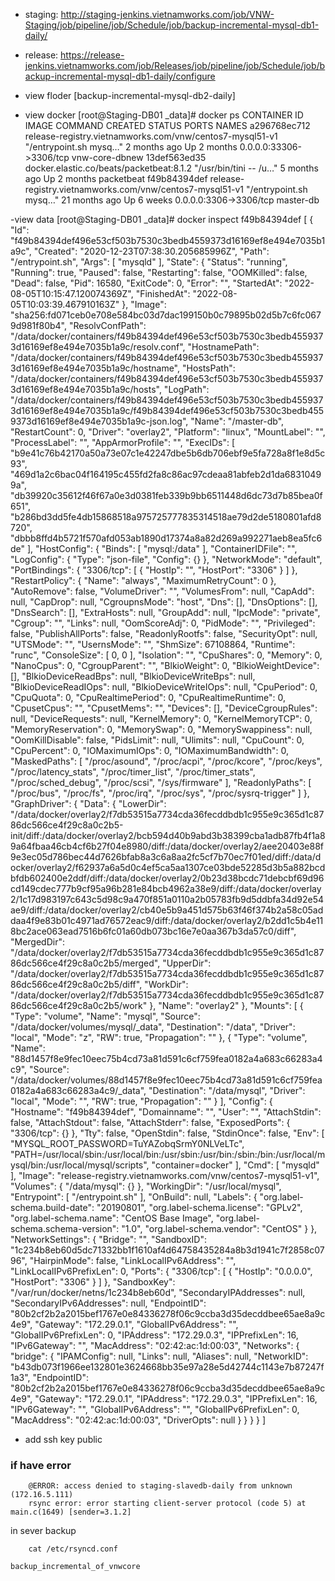 + staging: http://staging-jenkins.vietnamworks.com/job/VNW-Staging/job/pipeline/job/Schedule/job/backup-incremental-mysql-db1-daily/

 

+ release: https://release-jenkins.vietnamworks.com/job/Releases/job/pipeline/job/Schedule/job/backup-incremental-mysql-db1-daily/configure

- view floder [backup-incremental-mysql-db2-daily]

- view docker
[root@Staging-DB01 _data]# docker ps
CONTAINER ID   IMAGE                                                      COMMAND                  CREATED         STATUS        PORTS                     NAMES
a296768ec712   release-registry.vietnamworks.com/vnw/centos7-mysql51-v1   "/entrypoint.sh mysq…"   2 months ago    Up 2 months   0.0.0.0:33306->3306/tcp   vnw-core-dbnew
13def563ed35   docker.elastic.co/beats/packetbeat:8.1.2                   "/usr/bin/tini -- /u…"   5 months ago    Up 2 months                             packetbeat
f49b84394def   release-registry.vietnamworks.com/vnw/centos7-mysql51-v1   "/entrypoint.sh mysq…"   21 months ago   Up 6 weeks    0.0.0.0:3306->3306/tcp    master-db



-view data
[root@Staging-DB01 _data]# docker inspect f49b84394def
[
    {
        "Id": "f49b84394def496e53cf503b7530c3bedb4559373d16169ef8e494e7035b1a9c",
        "Created": "2020-12-23T07:38:30.205685996Z",
        "Path": "/entrypoint.sh",
        "Args": [
            "mysqld"
        ],
        "State": {
            "Status": "running",
            "Running": true,
            "Paused": false,
            "Restarting": false,
            "OOMKilled": false,
            "Dead": false,
            "Pid": 16580,
            "ExitCode": 0,
            "Error": "",
            "StartedAt": "2022-08-05T10:15:47.120074369Z",
            "FinishedAt": "2022-08-05T10:03:39.467910163Z"
        },
        "Image": "sha256:fd071ceb0e708e584bc03d7dac199150b0c79895b02d5b7c6fc0679d981f80b4",
        "ResolvConfPath": "/data/docker/containers/f49b84394def496e53cf503b7530c3bedb4559373d16169ef8e494e7035b1a9c/resolv.conf",
        "HostnamePath": "/data/docker/containers/f49b84394def496e53cf503b7530c3bedb4559373d16169ef8e494e7035b1a9c/hostname",
        "HostsPath": "/data/docker/containers/f49b84394def496e53cf503b7530c3bedb4559373d16169ef8e494e7035b1a9c/hosts",
        "LogPath": "/data/docker/containers/f49b84394def496e53cf503b7530c3bedb4559373d16169ef8e494e7035b1a9c/f49b84394def496e53cf503b7530c3bedb4559373d16169ef8e494e7035b1a9c-json.log",
        "Name": "/master-db",
        "RestartCount": 0,
        "Driver": "overlay2",
        "Platform": "linux",
        "MountLabel": "",
        "ProcessLabel": "",
        "AppArmorProfile": "",
        "ExecIDs": [
            "b9e41c76b42170a50a73e07c1e42247dbe5b6db706ebf9e5fa728a8f1e8d5c93",
            "469d1a2c6bac04f164195c455fd2fa8c86ac97cdeaa81abfeb2d1da68310499a",
            "db39920c35612f46f67a0e3d0381feb339b9bb6511448d6dc73d7b85bea0f651",
            "b286bd3dd5fe4db15868518a975725777835314518ae79d2de5180801afd8720",
            "dbbb8ffd4b5721f570afd053ab1890d17374a8a82d269a992271aeb8ea5fc6de"
        ],
        "HostConfig": {
            "Binds": [
                "mysql:/data"
            ],
            "ContainerIDFile": "",
            "LogConfig": {
                "Type": "json-file",
                "Config": {}
            },
            "NetworkMode": "default",
            "PortBindings": {
                "3306/tcp": [
                    {
                        "HostIp": "",
                        "HostPort": "3306"
                    }
                ]
            },
            "RestartPolicy": {
                "Name": "always",
                "MaximumRetryCount": 0
            },
            "AutoRemove": false,
            "VolumeDriver": "",
            "VolumesFrom": null,
            "CapAdd": null,
            "CapDrop": null,
            "CgroupnsMode": "host",
            "Dns": [],
            "DnsOptions": [],
            "DnsSearch": [],
            "ExtraHosts": null,
            "GroupAdd": null,
            "IpcMode": "private",
            "Cgroup": "",
            "Links": null,
            "OomScoreAdj": 0,
            "PidMode": "",
            "Privileged": false,
            "PublishAllPorts": false,
            "ReadonlyRootfs": false,
            "SecurityOpt": null,
            "UTSMode": "",
            "UsernsMode": "",
            "ShmSize": 67108864,
            "Runtime": "runc",
            "ConsoleSize": [
                0,
                0
            ],
            "Isolation": "",
            "CpuShares": 0,
            "Memory": 0,
            "NanoCpus": 0,
            "CgroupParent": "",
            "BlkioWeight": 0,
            "BlkioWeightDevice": [],
            "BlkioDeviceReadBps": null,
            "BlkioDeviceWriteBps": null,
            "BlkioDeviceReadIOps": null,
            "BlkioDeviceWriteIOps": null,
            "CpuPeriod": 0,
            "CpuQuota": 0,
            "CpuRealtimePeriod": 0,
            "CpuRealtimeRuntime": 0,
            "CpusetCpus": "",
            "CpusetMems": "",
            "Devices": [],
            "DeviceCgroupRules": null,
            "DeviceRequests": null,
            "KernelMemory": 0,
            "KernelMemoryTCP": 0,
            "MemoryReservation": 0,
            "MemorySwap": 0,
            "MemorySwappiness": null,
            "OomKillDisable": false,
            "PidsLimit": null,
            "Ulimits": null,
            "CpuCount": 0,
            "CpuPercent": 0,
            "IOMaximumIOps": 0,
            "IOMaximumBandwidth": 0,
            "MaskedPaths": [
                "/proc/asound",
                "/proc/acpi",
                "/proc/kcore",
                "/proc/keys",
                "/proc/latency_stats",
                "/proc/timer_list",
                "/proc/timer_stats",
                "/proc/sched_debug",
                "/proc/scsi",
                "/sys/firmware"
            ],
            "ReadonlyPaths": [
                "/proc/bus",
                "/proc/fs",
                "/proc/irq",
                "/proc/sys",
                "/proc/sysrq-trigger"
            ]
        },
        "GraphDriver": {
            "Data": {
                "LowerDir": "/data/docker/overlay2/f7db53515a7734cda36fecddbdb1c955e9c365d1c8786dc566ce4f29c8a0c2b5-init/diff:/data/docker/overlay2/bcb594d40b9abd3b38399cba1adb87fb4f1a89a64fbaa46cb4cf6b27f04e8980/diff:/data/docker/overlay2/aee20403e88f9e3ec05d786bec44d7626bfab8a3c6a8aa2fc5cf7b70ec7f01ed/diff:/data/docker/overlay2/f62937a6a5d0c4ef5ca5aa1307ce03bde52285d3b5a882bcdbfdb602400e2ddf/diff:/data/docker/overlay2/0b23d38bcdc71debcbf69d96cd149cdec777b9cf95a96b281e84bcb4962a38e9/diff:/data/docker/overlay2/1c17d983197c643c5d98c9a470f851a0110a2b05783fb9d5ddbfa34d92e54ae9/diff:/data/docker/overlay2/cb40e5b9a451d575b63f46f374b2a58c05addaa4f9e83b01c4971ad76572eac9/diff:/data/docker/overlay2/b2dd1c5b4e118bc2ace063ead7516b6fc01a60db073bc16e7e0aa367b3da57c0/diff",
                "MergedDir": "/data/docker/overlay2/f7db53515a7734cda36fecddbdb1c955e9c365d1c8786dc566ce4f29c8a0c2b5/merged",
                "UpperDir": "/data/docker/overlay2/f7db53515a7734cda36fecddbdb1c955e9c365d1c8786dc566ce4f29c8a0c2b5/diff",
                "WorkDir": "/data/docker/overlay2/f7db53515a7734cda36fecddbdb1c955e9c365d1c8786dc566ce4f29c8a0c2b5/work"
            },
            "Name": "overlay2"
        },
        "Mounts": [
            {
                "Type": "volume",
                "Name": "mysql",
                "Source": "/data/docker/volumes/mysql/_data",
                "Destination": "/data",
                "Driver": "local",
                "Mode": "z",
                "RW": true,
                "Propagation": ""
            },
            {
                "Type": "volume",
                "Name": "88d1457f8e9fec10eec75b4cd73a81d591c6cf759fea0182a4a683c66283a4c9",
                "Source": "/data/docker/volumes/88d1457f8e9fec10eec75b4cd73a81d591c6cf759fea0182a4a683c66283a4c9/_data",
                "Destination": "/data/mysql",
                "Driver": "local",
                "Mode": "",
                "RW": true,
                "Propagation": ""
            }
        ],
        "Config": {
            "Hostname": "f49b84394def",
            "Domainname": "",
            "User": "",
            "AttachStdin": false,
            "AttachStdout": false,
            "AttachStderr": false,
            "ExposedPorts": {
                "3306/tcp": {}
            },
            "Tty": false,
            "OpenStdin": false,
            "StdinOnce": false,
            "Env": [
                "MYSQL_ROOT_PASSWORD=TuYAZobqSrmY0NLVeLTc",
                "PATH=/usr/local/sbin:/usr/local/bin:/usr/sbin:/usr/bin:/sbin:/bin:/usr/local/mysql/bin:/usr/local/mysql/scripts",
                "container=docker"
            ],
            "Cmd": [
                "mysqld"
            ],
            "Image": "release-registry.vietnamworks.com/vnw/centos7-mysql51-v1",
            "Volumes": {
                "/data/mysql": {}
            },
            "WorkingDir": "/usr/local/mysql",
            "Entrypoint": [
                "/entrypoint.sh"
            ],
            "OnBuild": null,
            "Labels": {
                "org.label-schema.build-date": "20190801",
                "org.label-schema.license": "GPLv2",
                "org.label-schema.name": "CentOS Base Image",
                "org.label-schema.schema-version": "1.0",
                "org.label-schema.vendor": "CentOS"
            }
        },
        "NetworkSettings": {
            "Bridge": "",
            "SandboxID": "1c234b8eb60d5dc71332bb1f1610af4d64758435284a8b3d1941c7f2858c0796",
            "HairpinMode": false,
            "LinkLocalIPv6Address": "",
            "LinkLocalIPv6PrefixLen": 0,
            "Ports": {
                "3306/tcp": [
                    {
                        "HostIp": "0.0.0.0",
                        "HostPort": "3306"
                    }
                ]
            },
            "SandboxKey": "/var/run/docker/netns/1c234b8eb60d",
            "SecondaryIPAddresses": null,
            "SecondaryIPv6Addresses": null,
            "EndpointID": "80b2cf2b2a2015bef1767e0e84336278f06c9ccba3d35decddbee65ae8a9c4e9",
            "Gateway": "172.29.0.1",
            "GlobalIPv6Address": "",
            "GlobalIPv6PrefixLen": 0,
            "IPAddress": "172.29.0.3",
            "IPPrefixLen": 16,
            "IPv6Gateway": "",
            "MacAddress": "02:42:ac:1d:00:03",
            "Networks": {
                "bridge": {
                    "IPAMConfig": null,
                    "Links": null,
                    "Aliases": null,
                    "NetworkID": "b43db073f1966ee132801e3624668bb35e97a28e5d42744c1143e7b87247f1a3",
                    "EndpointID": "80b2cf2b2a2015bef1767e0e84336278f06c9ccba3d35decddbee65ae8a9c4e9",
                    "Gateway": "172.29.0.1",
                    "IPAddress": "172.29.0.3",
                    "IPPrefixLen": 16,
                    "IPv6Gateway": "",
                    "GlobalIPv6Address": "",
                    "GlobalIPv6PrefixLen": 0,
                    "MacAddress": "02:42:ac:1d:00:03",
                    "DriverOpts": null
                }
            }
        }
    }
]

- add ssh key public




### if have error
        @ERROR: access denied to staging-slavedb-daily from unknown (172.16.5.111)
        rsync error: error starting client-server protocol (code 5) at main.c(1649) [sender=3.1.2]

in sever backup

        cat /etc/rsyncd.conf 

    backup_incremental_of_vnwcore